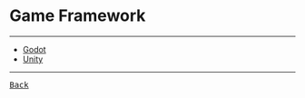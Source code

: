 # Game Framework

---

- [Godot](https://docs.godotengine.org/en/stable/)
- [Unity](https://learn.unity.com/)

---

[<kbd> Back </kbd>](./../readme.md)
